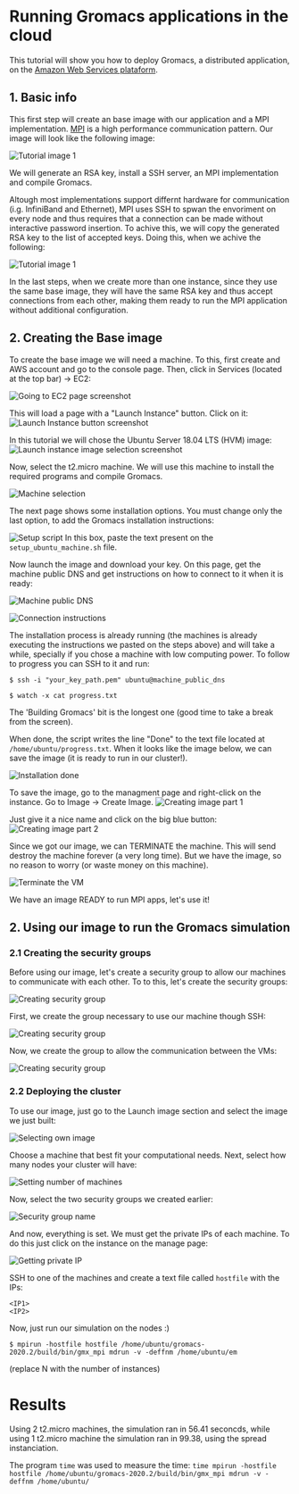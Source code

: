 # Running Gromacs applications in the cloud

This tutorial will show you how to deploy Gromacs, a distributed application, on the [Amazon Web Services plataform](https://aws.amazon.com/).

## 1. Basic info
This first step will create an base image with our application and a MPI implementation. [MPI](https://en.wikipedia.org/wiki/Message_Passing_Interface) is a high performance communication pattern. Our image will look like the following image:

![Tutorial image 1](img/gromacs_stack.jpg)

We will generate an RSA key, install a SSH server, an MPI implementation and compile Gromacs.

Altough most implementations support differnt hardware for communication (i.g. InfiniBand and Ethernet), MPI uses SSH to spwan the envoriment on every node and thus requires that a connection can be made without interactive password insertion. To achive this, we will copy the generated RSA key to the list of accepted keys. Doing this, when we achive the following:

![Tutorial image 1](img/gromacs_stack_copy.png)

In the last steps, when we create more than one instance, since they use the same base image, they will have the same RSA key and thus accept connections from each other, making them ready to run the MPI application without additional configuration.

## 2. Creating the Base image
To create the base image we will need a machine. To this, first create and AWS account and go to the console page. Then, click in Services (located at the top bar) -> EC2:

![Going to EC2 page screenshot](img/ec2_select.png)

This will load a page with a "Launch Instance" button. Click on it:
![Launch Instance button screenshot](img/launch_instance.png)


In this tutorial we will chose the Ubuntu Server 18.04 LTS (HVM) image:
![Launch instance image selection screenshot](img/image_slect.png)

Now, select the t2.micro machine. We will use this machine to install the required programs and compile Gromacs.

![Machine selection](img/t2_micro.png)

The next page shows some installation options. You must change only the last option, to add the Gromacs installation instructions:

![Setup script](img/install_instructions.png)
In this box, paste the text present on the `setup_ubuntu_machine.sh` file.

Now launch the image and download your key. On this page, get the machine public DNS and get instructions on how to connect to it when it is ready:

![Machine public DNS](img/get_public_dns.png)

![Connection instructions](img/connect.png)

The installation process is already running (the machines is already executing the instructions we pasted on the steps above) and will take a while, specially if you chose a machine with low computing power. To follow to progress you can SSH to it and run:
```
$ ssh -i "your_key_path.pem" ubuntu@machine_public_dns

$ watch -x cat progress.txt
```
The 'Building Gromacs' bit is the longest one (good time to take a break from the screen).

When done, the script writes the line "Done" to the text file located at `/home/ubuntu/progress.txt`. When it looks like the image below, we can save the image (it is ready to run in our cluster!).

![Installation done](img/done.png)

To save the image, go to the managment page and right-click on the instance. Go to Image -> Create Image.
![Creating image part 1](img/create_image.png)

Just give it a nice name and click on the big blue button:
![Creating image part 2](img/create_image2.png)

Since we got our image, we can TERMINATE the machine. This will send destroy the machine forever (a very long time). But we have the image, so no reason to worry (or waste money on this machine).

![Terminate the VM](img/terninate.png)

We have an image READY to run MPI apps, let's use it!

## 2. Using our image to run the Gromacs simulation
### 2.1 Creating the security groups
Before using our image, let's create a security group to allow our machines to communicate with each other. To to this, let's create the security groups:

![Creating security group](img/creating_sg.png)

First, we create the group necessary to use our machine though SSH:

![Creating security group](img/ssh_group.png)

Now, we create the group to allow the communication between the VMs:

![Creating security group](img/creating_sg2.png)

### 2.2 Deploying the cluster
To use our image, just go to the Launch image section and select the image we just built:

![Selecting own image](img/select_own_image.png)

Choose a machine that best fit your computational needs. Next, select how many nodes your cluster will have:

![Setting number of machines](img/number_of_machines.png)

Now, select the two security groups we created earlier:


![Security group name ](img/selecting_2sg.png)

And now, everything is set. We must get the private IPs of each machine. To do this just click on the instance on the manage page:

![Getting private IP](img/getting_private_ip.png)

SSH to one of the machines and create a text file called `hostfile` with the IPs:
```
<IP1>
<IP2>
```
Now, just run our simulation on the nodes :)

`$ mpirun -hostfile hostfile /home/ubuntu/gromacs-2020.2/build/bin/gmx_mpi mdrun -v -deffnm /home/ubuntu/em`

(replace N with the number of instances)

# Results
Using 2 t2.micro machines, the simulation ran in 56.41 seconcds, while using 1 t2.micro machine the simulation ran in 99.38, using the spread instanciation.

The program `time` was used to measure the time:
```time mpirun -hostfile hostfile /home/ubuntu/gromacs-2020.2/build/bin/gmx_mpi mdrun -v -deffnm /home/ubuntu/```


